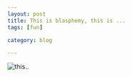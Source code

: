 ```yaml
---
layout: post
title: This is blasphemy, this is ...
tags: [fun]

category: blog

---
```


![this..](https://i.imgur.com/eb10cjH.jpg)
